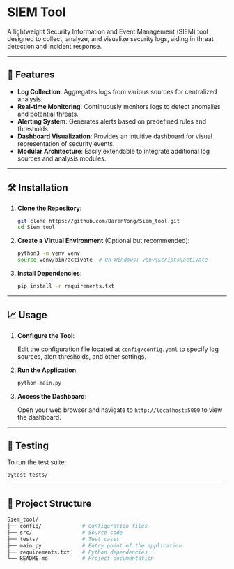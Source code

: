 # SIEM Tool

A lightweight Security Information and Event Management (SIEM) tool designed to collect, analyze, and visualize security logs, aiding in threat detection and incident response.

---

## 🚀 Features

* **Log Collection**: Aggregates logs from various sources for centralized analysis.
* **Real-time Monitoring**: Continuously monitors logs to detect anomalies and potential threats.
* **Alerting System**: Generates alerts based on predefined rules and thresholds.
* **Dashboard Visualization**: Provides an intuitive dashboard for visual representation of security events.
* **Modular Architecture**: Easily extendable to integrate additional log sources and analysis modules.

---

## 🛠️ Installation

1. **Clone the Repository**:

   ```bash
   git clone https://github.com/DarenVong/Siem_tool.git
   cd Siem_tool
   ```



2. **Create a Virtual Environment** (Optional but recommended):

   ```bash
   python3 -m venv venv
   source venv/bin/activate  # On Windows: venv\Scripts\activate
   ```



3. **Install Dependencies**:

   ```bash
   pip install -r requirements.txt
   ```



---

## 📈 Usage

1. **Configure the Tool**:

   Edit the configuration file located at `config/config.yaml` to specify log sources, alert thresholds, and other settings.

2. **Run the Application**:

   ```bash
   python main.py
   ```



3. **Access the Dashboard**:

   Open your web browser and navigate to `http://localhost:5000` to view the dashboard.

---

## 🧪 Testing

To run the test suite:

```bash
pytest tests/
```



---

## 📁 Project Structure

```bash
Siem_tool/
├── config/             # Configuration files
├── src/                # Source code
├── tests/              # Test cases
├── main.py             # Entry point of the application
├── requirements.txt    # Python dependencies
└── README.md           # Project documentation
```

